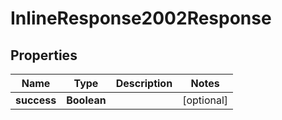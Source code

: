 

# InlineResponse2002Response


## Properties

Name | Type | Description | Notes
------------ | ------------- | ------------- | -------------
**success** | **Boolean** |  |  [optional]



